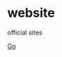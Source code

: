# website
official sites

<a href="https://www.indiatradefair.org/2021/09/rajdhani-night-chart-result-2021.html"> Go</a>

